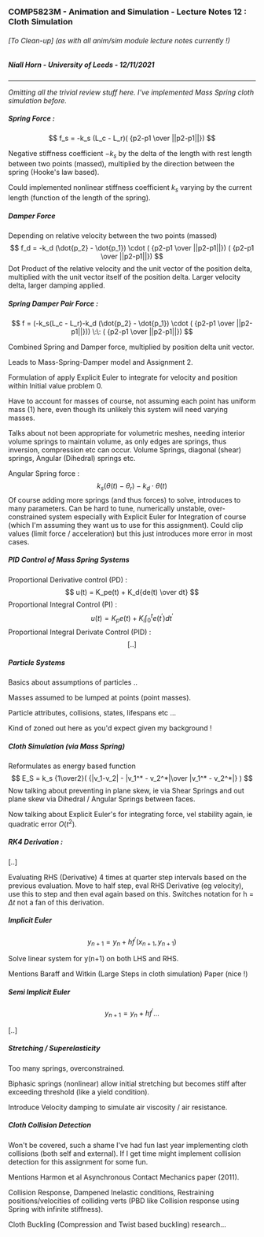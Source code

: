 ### COMP5823M - Animation and Simulation - Lecture Notes 12 : Cloth Simulation

###### [To Clean-up] (as with all anim/sim module lecture notes currently !)

##### Niall Horn - University of Leeds - 12/11/2021
___
*Omitting all the trivial review stuff here. I've implemented Mass Spring cloth simulation before.*

##### Spring Force : 

$$
f_s = -k_s (L_c - L_r)( {p2-p1 \over ||p2-p1||})
$$

Negative stiffness coefficient $-k_s$ by the delta of the length with rest length between two points (massed), multiplied by the direction between the spring (Hooke's law based). 

Could implemented nonlinear stiffness coefficient $k_s$ varying by the current length (function of the length of the spring).

##### Damper Force

Depending on relative velocity between the two points (massed)
$$
f_d = -k_d (\dot{p_2} - \dot{p_1}) \cdot ( {p2-p1 \over ||p2-p1||})  ( {p2-p1 \over ||p2-p1||})
$$
Dot Product of the relative velocity and the unit vector of the position delta, multiplied with the unit vector itself of the position delta. Larger velocity delta, larger damping applied. 

##### Spring Damper Pair Force : 

$$
f = (-k_s(L_c - L_r)-k_d (\dot{p_2} - \dot{p_1}) \cdot ( {p2-p1 \over ||p2-p1||})) \:\:  ( {p2-p1 \over ||p2-p1||})
$$

Combined Spring and Damper force, multiplied by position delta unit vector. 

Leads to Mass-Spring-Damper model and Assignment 2. 

Formulation of apply Explicit Euler to integrate for velocity and position within Initial value problem 0. 

Have to account for masses of course, not assuming each point has uniform mass (1) here, even though its unlikely this system will need varying masses. 

Talks about not been appropriate for volumetric meshes, needing interior volume springs to maintain volume, as only edges are springs, thus inversion, compression etc can occur. Volume Springs, diagonal (shear) springs, Angular (Dihedral) springs etc. 

Angular Spring force :
$$
k_s (\theta(t) - \theta_r) - k_d \cdot{\theta}(t)
$$
Of course adding more springs (and thus forces) to solve, introduces to many parameters. Can be hard to tune, numerically unstable, over-constrained system especially with Explicit Euler for Integration of course (which I'm assuming they want us to use for this assignment). Could clip values (limit force / acceleration) but this just introduces more error in most cases. 

##### PID Control of Mass Spring Systems

Proportional Derivative control (PD) :
$$
u(t) = K_pe(t) + K_d{de(t) \over dt}
$$
Proportional Integral Control (PI) :
$$
u(t) = K_pe(t) + K_i \int_0^te(t^{\prime})dt^{\prime}
$$
Proportional Integral Derivate Control (PID) : 
$$
[..]
$$

##### Particle Systems

Basics about assumptions of particles .. 

Masses assumed to be lumped at points (point masses).

Particle attributes, collisions, states, lifespans etc ... 

Kind of zoned out here as you'd expect given my background !

##### Cloth Simulation (via Mass Spring)

Reformulates as energy based function
$$
E_S = k_s {1\over2}( {|v_1-v_2| - |v_1^* - v_2^*|\over |v_1^* - v_2^*|} )
$$
Now talking about preventing in plane skew, ie via Shear Springs and out plane skew via Dihedral / Angular Springs between faces.

Now talking about Explicit Euler's for integrating force, vel stability again, ie quadratic error $O(t^2)$. 

##### RK4 Derivation :

[..]

Evaluating RHS (Derivative) 4 times at quarter step intervals based on the previous evaluation. Move to half step, eval RHS Derivative (eg velocity), use this to step and then eval again based on this. Switches notation for h = $\Delta t$ not a fan of this derivation. 

##### Implicit Euler

$$
y_{n+1} = y_n + hf^{'}(x_{n+1}, y_{n+1})
$$

Solve linear system for y(n+1) on both LHS and RHS. 

Mentions Baraff and Witkin (Large Steps in cloth simulation) Paper (nice !)

##### Semi Implicit Euler

$$
y_{n+1} = y_n + h f^{\prime} ...
$$

[..] 



##### Stretching / Superelasticity 

Too many springs, overconstrained. 

Biphasic springs (nonlinear) allow initial stretching but becomes stiff after exceeding threshold (like a yield condition). 

Introduce Velocity damping to simulate air viscosity / air resistance. 

##### Cloth Collision Detection

Won't be covered, such a shame I've had fun last year implementing cloth collisions (both self and external). If I get time might implement collision detection for this assignment for some fun. 

Mentions Harmon et al Asynchronous Contact Mechanics paper (2011). 

Collision Response, Dampened Inelastic conditions, Restraining positions/velocities of colliding verts (PBD like Collision response using Spring with infinite stiffness).

Cloth Buckling (Compression and Twist based buckling) research...

